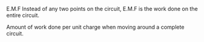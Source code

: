 
E.M.F
Instead of any two points on the circuit, E.M.F is the work done on the entire circuit.

Amount of work done per unit charge when moving around a complete circuit.
